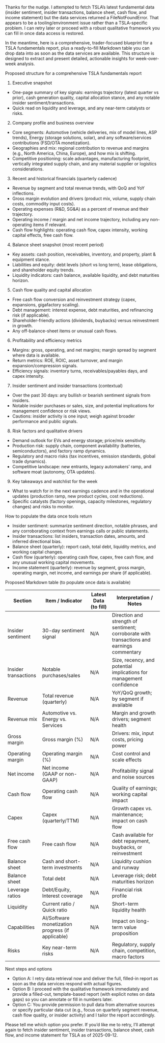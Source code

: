 Thanks for the nudge. I attempted to fetch TSLA’s latest fundamental data (insider sentiment, insider transactions, balance sheet, cash flow, and income statement) but the data services returned a FileNotFoundError. That appears to be a tooling/environment issue rather than a TSLA-specific problem. I can retry later or proceed with a robust qualitative framework you can fill in once data access is restored.

In the meantime, here is a comprehensive, trader-focused blueprint for a TSLA fundamentals report, plus a ready-to-fill Markdown table you can drop data into as soon as the data services are available. This structure is designed to extract and present detailed, actionable insights for week-over-week analysis.

Proposed structure for a comprehensive TSLA fundamentals report

1) Executive snapshot
- One-page summary of key signals: earnings trajectory (latest quarter vs prior), cash generation quality, capital allocation stance, and any notable insider sentiment/transactions.
- Quick read on liquidity and leverage, and any near-term catalysts or risks.

2) Company profile and business overview
- Core segments: Automotive (vehicle deliveries, mix of model lines, ASP trends), Energy (storage solutions, solar), and any software/services contributions (FSD/OTA monetization).
- Geographies and mix: regional contribution to revenue and margins (e.g., North America, China, Europe), and how mix is shifting.
- Competitive positioning: scale advantages, manufacturing footprint, vertically integrated supply chain, and any material supplier or logistics considerations.

3) Recent and historical financials (quarterly cadence)
- Revenue by segment and total revenue trends, with QoQ and YoY inflections.
- Gross margin evolution and drivers (product mix, volume, supply chain costs, commodity input costs).
- Operating expenses (R&D, SG&A) as a percent of revenue and their trajectory.
- Operating income / margin and net income trajectory, including any non-operating items if relevant.
- Cash flow highlights: operating cash flow, capex intensity, working capital effects, free cash flow.

4) Balance sheet snapshot (most recent period)
- Key assets: cash position, receivables, inventory, and property, plant & equipment stance.
- Liabilities and equity: debt levels (short vs long term), lease obligations, and shareholder equity trends.
- Liquidity indicators: cash balance, available liquidity, and debt maturities horizon.

5) Cash flow quality and capital allocation
- Free cash flow conversion and reinvestment strategy (capex, expansions, gigafactory scaling).
- Debt management: interest expense, debt maturities, and refinancing risk (if applicable).
- Shareholder-friendly actions (dividends, buybacks) versus reinvestment in growth.
- Any off-balance-sheet items or unusual cash flows.

6) Profitability and efficiency metrics
- Margins: gross, operating, and net margins; margin spread by segment where data is available.
- Return metrics: ROE, ROIC, asset turnover, and margin expansion/compression signals.
- Efficiency signals: inventory turns, receivables/payables days, and capex intensity.

7) Insider sentiment and insider transactions (contextual)
- Over the past 30 days: any bullish or bearish sentiment signals from insiders.
- Notable insider purchases or sales, size, and potential implications for management confidence or risk views.
- Cautions: insider activity is one input; weigh against broader performance and public signals.

8) Risk factors and qualitative drivers
- Demand outlook for EVs and energy storage; price/mix sensitivity.
- Production risk: supply chain, component availability (batteries, semiconductors), and factory ramp dynamics.
- Regulatory and macro risks (tax incentives, emission standards, global trade dynamics).
- Competitive landscape: new entrants, legacy automakers’ ramp, and software moat (autonomy, OTA updates).

9) Key takeaways and watchlist for the week
- What to watch for in the next earnings cadence and in the operational updates (production ramp, new product cycles, cost reductions).
- Specific catalysts (factory openings, capacity milestones, regulatory changes) and risks to monitor.

How to populate the data once tools return
- Insider sentiment: summarize sentiment direction, notable phrases, and any corroborating context from earnings calls or public statements.
- Insider transactions: list insiders, transaction dates, amounts, and inferred directional bias.
- Balance sheet (quarterly): report cash, total debt, liquidity metrics, and working capital changes.
- Cash flow (quarterly): operating cash flow, capex, free cash flow, and any unusual working capital movements.
- Income statement (quarterly): revenue by segment, gross margin, operating margin, net income, and earnings per share (if applicable).

Proposed Markdown table (to populate once data is available)

| Section | Item / Indicator | Latest Data (to fill) | Interpretation / Notes |
|---|---|---|---|
| Insider sentiment | 30-day sentiment signal | N/A | Direction and strength of sentiment; corroborate with transactions and earnings commentary |
| Insider transactions | Notable purchases/sales | N/A | Size, recency, and potential implications for management confidence |
| Revenue | Total revenue (quarterly) | N/A | YoY/QoQ growth; by segment if available |
| Revenue mix | Automotive vs. Energy vs. Services | N/A | Margin and growth drivers; segment health |
| Gross margin | Gross margin (%) | N/A | Drivers: mix, input costs, pricing power |
| Operating margin | Operating margin (%) | N/A | Cost control and scale effects |
| Net income | Net income (GAAP or non-GAAP) | N/A | Profitability signal and noise sources |
| Cash flow | Operating cash flow | N/A | Quality of earnings; working capital impact |
| Capex | Capex (quarterly/TTM) | N/A | Growth capex vs. maintenance; impact on cash flow |
| Free cash flow | Free cash flow | N/A | Cash available for debt repayment, buybacks, or reinvestment |
| Balance sheet | Cash and short-term investments | N/A | Liquidity cushion and runway |
| Balance sheet | Total debt | N/A | Leverage risk; debt maturities horizon |
| Leverage ratios | Debt/Equity, Interest coverage | N/A | Financial risk profile |
| Liquidity | Current ratio / Quick ratio | N/A | Short-term liquidity health |
| Capabilities | AI/Software monetization progress (if applicable) | N/A | Impact on long-term value proposition |
| Risks | Key near-term risks | N/A | Regulatory, supply chain, competition, macro factors |

Next steps and options
- Option A: I retry data retrieval now and deliver the full, filled-in report as soon as the data services respond with actual figures.
- Option B: I proceed with the qualitative framework immediately and provide a filled-out, template-based report (with explicit notes on data gaps) so you can annotate or fill in numbers later.
- Option C: You provide permission to pull data from alternative sources or specify particular data cut (e.g., focus on quarterly segment revenue, cash flow quality, or insider activity) and I tailor the report accordingly.

Please tell me which option you prefer. If you’d like me to retry, I’ll attempt again to fetch insider sentiment, insider transactions, balance sheet, cash flow, and income statement for TSLA as of 2025-09-12.